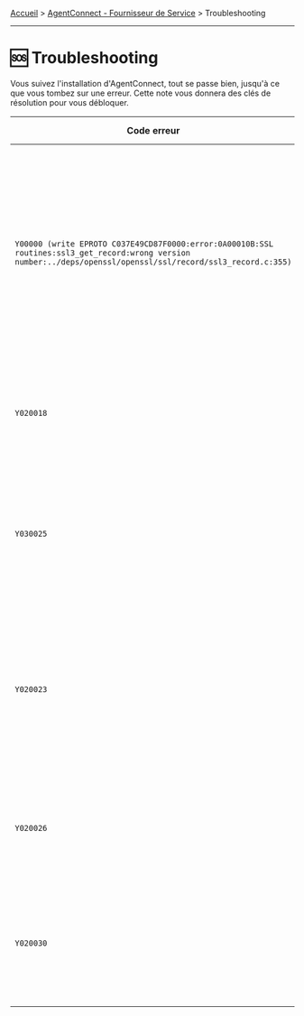 [Accueil](../README.md) > [AgentConnect - Fournisseur de Service](../doc_fs.md) > Troubleshooting

___

# 🆘 Troubleshooting

Vous suivez l'installation d'AgentConnect, tout se passe bien, jusqu'à ce que vous tombez sur une erreur. Cette note vous donnera des clés de résolution pour vous débloquer.


Code erreur | Marche à suivre
-- | --
`Y00000 (write EPROTO C037E49CD87F0000:error:0A00010B:SSL routines:ssl3_get_record:wrong version number:../deps/openssl/openssl/ssl/record/ssl3_record.c:355)` | demandez à Agent Connect d'ouvrir le flux entre le Fournisseur d'Identité et Agent Connect. Si le blocage a lieu de votre côté, demandez à l'équipe support l'adresse IP du serveur Agent Connect, et demandez à votre DSI de l'autoriser
`Y020018` | le FI indique un niveau de sécurité différent de `eidas1`. Il vous faut renvoyer `eidas1` dans votre champ `acr`
`Y030025` | l'access_token a une durée de vie de 60 secondes, cette erreur peut survenir si vous testez le parcours manuellement au lieu de le faire via un script
`Y020023` | le FS n'autorise pas la connexion via ce FI. Si vous pensez qu'il s'agit d'une erreur, veuillez nous contacter en nous précisant le FS auquel vous tentez de vous connecter et via quel FI.
`Y020026` | le FI renvoie un JWT non signé ou signé avec un algorithme différent de celui configuré dans AgentConnect.
`Y020030` | le FI indique une valeur du niveau de sécurité dans le champ `acr` qui n'est pas valide. Il vous faut renvoyer `eidas1` dans votre champ `acr`

